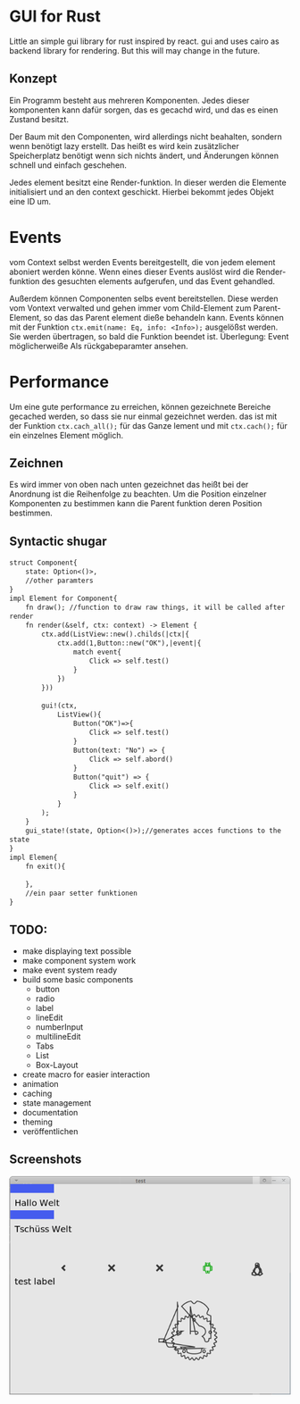 # GUI for Rust

Little an simple gui library for rust inspired by react.
gui and uses cairo as backend library for rendering.
But this will may change in the future.

## Konzept

Ein Programm besteht aus mehreren Komponenten. Jedes dieser komponenten kann dafür sorgen, das
es gecachd wird, und das es einen Zustand besitzt.

Der Baum mit den Componenten, wird allerdings nicht beahalten, sondern wenn benötigt lazy
erstellt. Das heißt es wird kein zusätzlicher Speicherplatz benötigt wenn sich nichts ändert,
und Änderungen können schnell und einfach geschehen.

Jedes element besitzt eine Render-funktion. In dieser werden die Elemente initialisiert und an
den context geschickt. Hierbei bekommt jedes Objekt eine ID um.

# Events
vom Context selbst werden Events bereitgestellt, die von jedem element aboniert werden könne.
Wenn eines dieser Events auslöst wird die Render-funktion des gesuchten elements aufgerufen, und
das Event gehandled.

Außerdem können Componenten selbs event bereitstellen. Diese werden vom Vontext verwalted und
gehen immer vom Child-Element zum Parent-Element, so das das Parent element dieße behandeln kann.
Events können mit der Funktion `ctx.emit(name: Eq, info: <Info>);` ausgelößst werden. Sie werden
übertragen, so bald die Funktion beendet ist.
Überlegung: Event möglicherweiße Als rückgabeparamter ansehen.

# Performance
Um eine gute performance zu erreichen, können gezeichnete Bereiche gecached werden, so dass sie nur
einmal gezeichnet werden. das ist mit der Funktion `ctx.cach_all();` für das Ganze lement und mit
`ctx.cach();` für ein einzelnes Element möglich.

## Zeichnen
Es wird immer von oben nach unten gezeichnet das heißt bei der Anordnung ist die Reihenfolge zu
beachten. Um die Position einzelner Komponenten zu bestimmen kann die Parent funktion deren Position
bestimmen.

## Syntactic shugar
```
struct Component{
    state: Option<()>,
    //other paramters
}
impl Element for Component{
    fn draw(); //function to draw raw things, it will be called after render
    fn render(&self, ctx: context) -> Element {
        ctx.add(ListView::new().childs(|ctx|{
            ctx.add(1,Button::new("OK"),|event|{
                match event{
                    Click => self.test()
                }
            })
        }))

        gui!(ctx,
            ListView(){
                Button("OK")=>{
                    Click => self.test()
                }
                Button(text: "No") => {
                    Click => self.abord()
                }
                Button("quit") => {
                    Click => self.exit()
                }
            }
        );
    }
    gui_state!(state, Option<()>);//generates acces functions to the state
}
impl Elemen{
    fn exit(){

    },
    //ein paar setter funktionen
}
```

## TODO:
 - make displaying text possible
 - make component system work
 - make event system ready
 - build some basic components
   - button
   - radio
   - label
   - lineEdit
   - numberInput
   - multilineEdit
   - Tabs
   - List
   - Box-Layout
 - create macro for easier interaction
 - animation
 - caching
 - state management
 - documentation
 - theming
 - veröffentlichen

## Screenshots

![all_widgets example](./screenshot_all_widgets.png)
